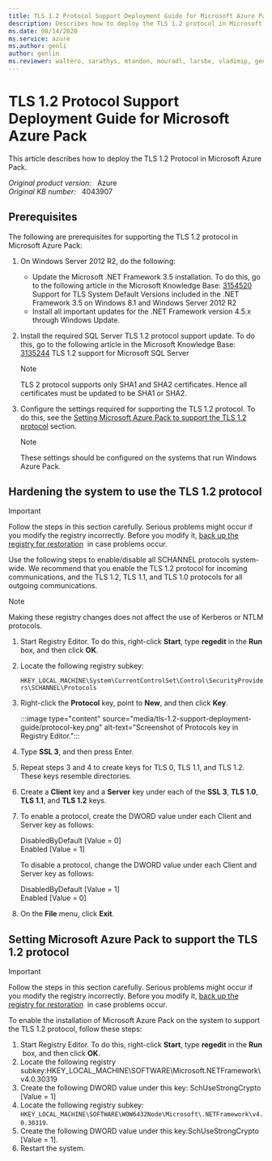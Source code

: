 ```yaml
---
title: TLS 1.2 Protocol Support Deployment Guide for Microsoft Azure Pack
description: Describes how to deploy the TLS 1.2 protocol in Microsoft Azure Pack.
ms.date: 08/14/2020
ms.service: azure
ms.author: genli
author: genlin
ms.reviewer: waltero, sarathys, mtandon, mouradl, larsbe, vladimip, genli
---
```

# TLS 1.2 Protocol Support Deployment Guide for Microsoft Azure Pack

This article describes how to deploy the TLS 1.2 Protocol in Microsoft Azure Pack.

_Original product version:_ &nbsp; Azure  
_Original KB number:_ &nbsp; 4043907

## Prerequisites

The following are prerequisites for supporting the TLS 1.2 protocol in Microsoft Azure Pack:

1. On Windows Server 2012 R2, do the following:  

    - Update the Microsoft .NET Framework 3.5 installation. To do this, go to the following article in the Microsoft Knowledge Base: [3154520](https://support.microsoft.com/help/3154520) Support for TLS System Default Versions included in the .NET Framework 3.5 on Windows 8.1 and Windows Server 2012 R2
    - Install all important updates for the .NET Framework version 4.5.x through Windows Update.

2. Install the required SQL Server TLS 1.2 protocol support update. To do this, go to the following article in the Microsoft Knowledge Base: [3135244](https://support.microsoft.com/help/3135244) TLS 1.2 support for Microsoft SQL Server

    > [!NOTE]
    > TLS 2 protocol supports only SHA1 and SHA2 certificates. Hence all certificates must be updated to be SHA1 or SHA2.

3. Configure the settings required for supporting the TLS 1.2 protocol. To do this, see the [Setting Microsoft Azure Pack to support the TLS 1.2 protocol](#setting-microsoft-azure-pack-to-support-the-tls-12-protocol) section.

    > [!NOTE]
    > These settings should be configured on the systems that run Windows Azure Pack.

## Hardening the system to use the TLS 1.2 protocol

> [!IMPORTANT]
> Follow the steps in this section carefully. Serious problems might occur if you modify the registry incorrectly. Before you modify it, [back up the registry for restoration](https://support.microsoft.com/help/322756)  in case problems occur.

Use the following steps to enable/disable all SCHANNEL protocols system-wide. We recommend that you enable the TLS 1.2 protocol for incoming communications, and the TLS 1.2, TLS 1.1, and TLS 1.0 protocols for all outgoing communications.

> [!NOTE]
> Making these registry changes does not affect the use of Kerberos or NTLM protocols.

1. Start Registry Editor. To do this, right-click **Start**, type **regedit** in the **Run** box, and then click **OK**.
2. Locate the following registry subkey:

    `HKEY_LOCAL_MACHINE\System\CurrentControlSet\Control\SecurityProviders\SCHANNEL\Protocols`

3. Right-click the **Protocol** key, point to **New**, and then click **Key**.

    :::image type="content" source="media/tls-1.2-support-deployment-guide/protocol-key.png" alt-text="Screenshot of Protocols key in Registry Editor.":::

4. Type **SSL 3**, and then press Enter.
5. Repeat steps 3 and 4 to create keys for TLS 0, TLS 1.1, and TLS 1.2. These keys resemble directories.
6. Create a **Client** key and a **Server** key under each of the **SSL 3**, **TLS 1.0**, **TLS 1.1**, and **TLS 1.2** keys.
7. To enable a protocol, create the DWORD value under each Client and Server key as follows:

    DisabledByDefault [Value = 0]  
    Enabled [Value = 1]

    To disable a protocol, change the DWORD value under each Client and Server key as follows:

    DisabledByDefault [Value = 1]  
    Enabled [Value = 0]

8. On the **File** menu, click **Exit**.

## Setting Microsoft Azure Pack to support the TLS 1.2 protocol

> [!IMPORTANT]
> Follow the steps in this section carefully. Serious problems might occur if you modify the registry incorrectly. Before you modify it, [back up the registry for restoration](https://support.microsoft.com/help/322756)  in case problems occur.

To enable the installation of Microsoft Azure Pack on the system to support the TLS 1.2 protocol, follow these steps:

1. Start Registry Editor. To do this, right-click **Start**, type **regedit** in the **Run**  box, and then click **OK**.
2. Locate the following registry subkey:HKEY_LOCAL_MACHINE\SOFTWARE\Microsoft\.NETFramework\v4.0.30319
3. Create the following DWORD value under this key: SchUseStrongCrypto [Value = 1]
4. Locate the following registry subkey: `HKEY_LOCAL_MACHINE\SOFTWARE\WOW6432Node\Microsoft\.NETFramework\v4.0.30319`.
5. Create the following DWORD value under this key:SchUseStrongCrypto [Value = 1].
6. Restart the system.
